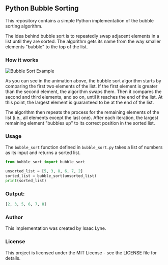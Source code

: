 ## Python Bubble Sorting

This repository contains a simple Python implementation of the bubble sorting algorithm.

The idea behind bubble sort is to repeatedly swap adjacent elements in a list until they are sorted. The algorithm gets its name from the way smaller elements "bubble" to the top of the list.

### How it works
![Bubble Sort Example](https://upload.wikimedia.org/wikipedia/commons/c/c8/Bubble-sort-example-300px.gif)

As you can see in the animation above, the bubble sort algorithm starts by comparing the first two elements of the list. If the first element is greater than the second element, the algorithm swaps them. Then it compares the second and third elements, and so on, until it reaches the end of the list. At this point, the largest element is guaranteed to be at the end of the list. 

The algorithm then repeats the process for the remaining elements of the list (i.e., all elements except the last one). After each iteration, the largest remaining element "bubbles up" to its correct position in the sorted list.

### Usage
The `bubble_sort` function defined in `bubble_sort.py` takes a list of numbers as its input and returns a sorted list. 

```python
from bubble_sort import bubble_sort

unsorted_list = [5, 3, 8, 6, 7, 2]
sorted_list = bubble_sort(unsorted_list)
print(sorted_list)
```

### Output:
```python
[2, 3, 5, 6, 7, 8]
```
### Author
This implementation was created by Isaac Lyne.

### License
This project is licensed under the MIT License - see the LICENSE file for details.
